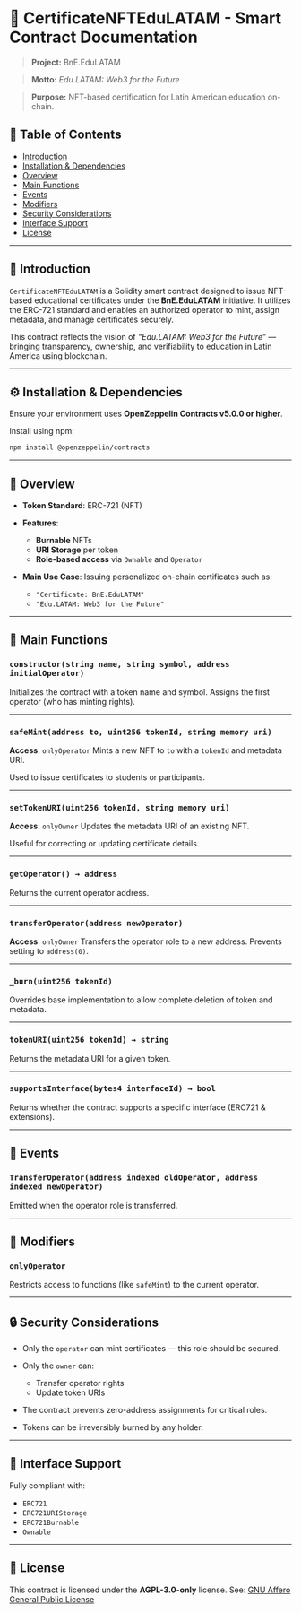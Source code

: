 # 📜 CertificateNFTEduLATAM - Smart Contract Documentation

> **Project:** BnE.EduLATAM

> **Motto:** *Edu.LATAM: Web3 for the Future*

> **Purpose:** NFT-based certification for Latin American education on-chain.

## 📑 Table of Contents

* [Introduction](#introduction)
* [Installation & Dependencies](#installation--dependencies)
* [Overview](#overview)
* [Main Functions](#main-functions)
* [Events](#events)
* [Modifiers](#modifiers)
* [Security Considerations](#security-considerations)
* [Interface Support](#interface-support)
* [License](#license)

---

## 🚀 Introduction

`CertificateNFTEduLATAM` is a Solidity smart contract designed to issue NFT-based educational certificates under the **BnE.EduLATAM** initiative. It utilizes the ERC-721 standard and enables an authorized operator to mint, assign metadata, and manage certificates securely.

This contract reflects the vision of *“Edu.LATAM: Web3 for the Future”* — bringing transparency, ownership, and verifiability to education in Latin America using blockchain.

---

## ⚙️ Installation & Dependencies

Ensure your environment uses **OpenZeppelin Contracts v5.0.0 or higher**.

Install using npm:

```bash
npm install @openzeppelin/contracts
```

---

## 🧩 Overview

* **Token Standard**: ERC-721 (NFT)
* **Features**:

  * **Burnable** NFTs
  * **URI Storage** per token
  * **Role-based access** via `Ownable` and `Operator`
* **Main Use Case**: Issuing personalized on-chain certificates such as:

  * `"Certificate: BnE.EduLATAM"`
  * `"Edu.LATAM: Web3 for the Future"`

---

## 🔧 Main Functions

### `constructor(string name, string symbol, address initialOperator)`

Initializes the contract with a token name and symbol. Assigns the first operator (who has minting rights).

---

### `safeMint(address to, uint256 tokenId, string memory uri)`

**Access**: `onlyOperator`
Mints a new NFT to `to` with a `tokenId` and metadata URI.

Used to issue certificates to students or participants.

---

### `setTokenURI(uint256 tokenId, string memory uri)`

**Access**: `onlyOwner`
Updates the metadata URI of an existing NFT.

Useful for correcting or updating certificate details.

---

### `getOperator() → address`

Returns the current operator address.

---

### `transferOperator(address newOperator)`

**Access**: `onlyOwner`
Transfers the operator role to a new address. Prevents setting to `address(0)`.

---

### `_burn(uint256 tokenId)`

Overrides base implementation to allow complete deletion of token and metadata.

---

### `tokenURI(uint256 tokenId) → string`

Returns the metadata URI for a given token.

---

### `supportsInterface(bytes4 interfaceId) → bool`

Returns whether the contract supports a specific interface (ERC721 & extensions).

---

## 📣 Events

### `TransferOperator(address indexed oldOperator, address indexed newOperator)`

Emitted when the operator role is transferred.

---

## 🔐 Modifiers

### `onlyOperator`

Restricts access to functions (like `safeMint`) to the current operator.

---

## 🔒 Security Considerations

* Only the `operator` can mint certificates — this role should be secured.
* Only the `owner` can:

  * Transfer operator rights
  * Update token URIs
* The contract prevents zero-address assignments for critical roles.
* Tokens can be irreversibly burned by any holder.

---

## 🧬 Interface Support

Fully compliant with:

* `ERC721`
* `ERC721URIStorage`
* `ERC721Burnable`
* `Ownable`

---

## 📄 License

This contract is licensed under the **AGPL-3.0-only** license.
See: [GNU Affero General Public License](https://www.gnu.org/licenses/agpl-3.0.html)

